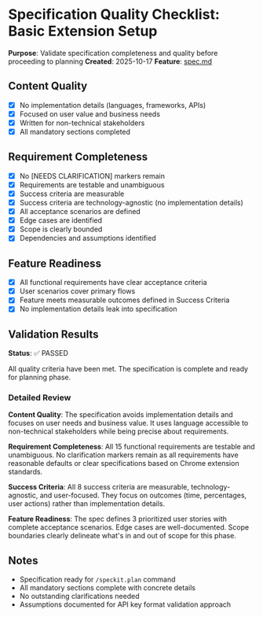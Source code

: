 # Specification Quality Checklist: Basic Extension Setup

**Purpose**: Validate specification completeness and quality before proceeding to planning
**Created**: 2025-10-17
**Feature**: [spec.md](../spec.md)

## Content Quality

- [x] No implementation details (languages, frameworks, APIs)
- [x] Focused on user value and business needs
- [x] Written for non-technical stakeholders
- [x] All mandatory sections completed

## Requirement Completeness

- [x] No [NEEDS CLARIFICATION] markers remain
- [x] Requirements are testable and unambiguous
- [x] Success criteria are measurable
- [x] Success criteria are technology-agnostic (no implementation details)
- [x] All acceptance scenarios are defined
- [x] Edge cases are identified
- [x] Scope is clearly bounded
- [x] Dependencies and assumptions identified

## Feature Readiness

- [x] All functional requirements have clear acceptance criteria
- [x] User scenarios cover primary flows
- [x] Feature meets measurable outcomes defined in Success Criteria
- [x] No implementation details leak into specification

## Validation Results

**Status**: ✅ PASSED

All quality criteria have been met. The specification is complete and ready for planning phase.

### Detailed Review

**Content Quality**: The specification avoids implementation details and focuses on user needs and business value. It uses language accessible to non-technical stakeholders while being precise about requirements.

**Requirement Completeness**: All 15 functional requirements are testable and unambiguous. No clarification markers remain as all requirements have reasonable defaults or clear specifications based on Chrome extension standards.

**Success Criteria**: All 8 success criteria are measurable, technology-agnostic, and user-focused. They focus on outcomes (time, percentages, user actions) rather than implementation details.

**Feature Readiness**: The spec defines 3 prioritized user stories with complete acceptance scenarios. Edge cases are well-documented. Scope boundaries clearly delineate what's in and out of scope for this phase.

## Notes

- Specification ready for `/speckit.plan` command
- All mandatory sections complete with concrete details
- No outstanding clarifications needed
- Assumptions documented for API key format validation approach
